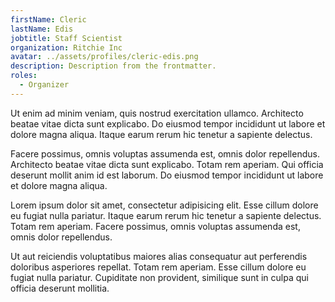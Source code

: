 ```yaml
---
firstName: Cleric
lastName: Edis
jobtitle: Staff Scientist
organization: Ritchie Inc
avatar: ../assets/profiles/cleric-edis.png
description: Description from the frontmatter.
roles:
  - Organizer
---
```


Ut enim ad minim veniam, quis nostrud exercitation ullamco. Architecto beatae vitae dicta sunt explicabo. Do eiusmod tempor incididunt ut labore et dolore magna aliqua. Itaque earum rerum hic tenetur a sapiente delectus.

Facere possimus, omnis voluptas assumenda est, omnis dolor repellendus. Architecto beatae vitae dicta sunt explicabo. Totam rem aperiam. Qui officia deserunt mollit anim id est laborum. Do eiusmod tempor incididunt ut labore et dolore magna aliqua.

Lorem ipsum dolor sit amet, consectetur adipisicing elit. Esse cillum dolore eu fugiat nulla pariatur. Itaque earum rerum hic tenetur a sapiente delectus. Totam rem aperiam. Facere possimus, omnis voluptas assumenda est, omnis dolor repellendus.

Ut aut reiciendis voluptatibus maiores alias consequatur aut perferendis doloribus asperiores repellat. Totam rem aperiam. Esse cillum dolore eu fugiat nulla pariatur. Cupiditate non provident, similique sunt in culpa qui officia deserunt mollitia.
